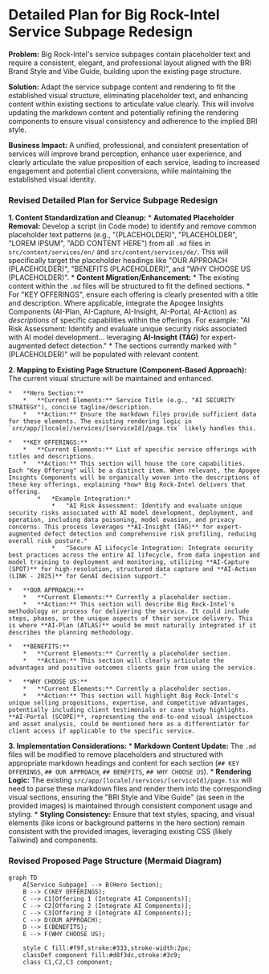 # Detailed Plan for Big Rock-Intel Service Subpage Redesign

**Problem:** Big Rock-Intel's service subpages contain placeholder text and require a consistent, elegant, and professional layout aligned with the BRI Brand Style and Vibe Guide, building upon the existing page structure.

**Solution:** Adapt the service subpage content and rendering to fit the established visual structure, eliminating placeholder text, and enhancing content within existing sections to articulate value clearly. This will involve updating the markdown content and potentially refining the rendering components to ensure visual consistency and adherence to the implied BRI style.

**Business Impact:** A unified, professional, and consistent presentation of services will improve brand perception, enhance user experience, and clearly articulate the value proposition of each service, leading to increased engagement and potential client conversions, while maintaining the established visual identity.

### Revised Detailed Plan for Service Subpage Redesign

**1. Content Standardization and Cleanup:**
    *   **Automated Placeholder Removal:** Develop a script (in Code mode) to identify and remove common placeholder text patterns (e.g., "(PLACEHOLDER)", "PLACEHOLDER", "LOREM IPSUM", "ADD CONTENT HERE") from all `.md` files in `src/content/services/en/` and `src/content/services/de/`. This will specifically target the placeholder headings like "OUR APPROACH (PLACEHOLDER)", "BENEFITS (PLACEHOLDER)", and "WHY CHOOSE US (PLACEHOLDER)".
    *   **Content Migration/Enhancement:**
        *   The existing content within the `.md` files will be structured to fit the defined sections.
        *   For "KEY OFFERINGS", ensure each offering is clearly presented with a title and description. Where applicable, integrate the Apogee Insights Components (AI-Plan, AI-Capture, AI-Insight, AI-Portal, AI-Action) as *descriptions* of specific capabilities within the offerings. For example: "AI Risk Assessment: Identify and evaluate unique security risks associated with AI model development... leveraging **AI-Insight (TAG)** for expert-augmented defect detection."
        *   The sections currently marked with "(PLACEHOLDER)" will be populated with relevant content.

**2. Mapping to Existing Page Structure (Component-Based Approach):**
    The current visual structure will be maintained and enhanced.

    *   **Hero Section:**
        *   **Current Elements:** Service Title (e.g., "AI SECURITY STRATEGY"), concise tagline/description.
        *   **Action:** Ensure the markdown files provide sufficient data for these elements. The existing rendering logic in `src/app/[locale]/services/[serviceId]/page.tsx` likely handles this.

    *   **KEY OFFERINGS:**
        *   **Current Elements:** List of specific service offerings with titles and descriptions.
        *   **Action:** This section will house the core capabilities. Each "Key Offering" will be a distinct item. When relevant, the Apogee Insights Components will be organically woven into the descriptions of these key offerings, explaining *how* Big Rock-Intel delivers that offering.
            *   *Example Integration:*
                *   "AI Risk Assessment: Identify and evaluate unique security risks associated with AI model development, deployment, and operation, including data poisoning, model evasion, and privacy concerns. This process leverages **AI-Insight (TAG)** for expert-augmented defect detection and comprehensive risk profiling, reducing overall risk posture."
                *   "Secure AI Lifecycle Integration: Integrate security best practices across the entire AI lifecycle, from data ingestion and model training to deployment and monitoring, utilizing **AI-Capture (SPOT)** for high-resolution, structured data capture and **AI-Action (LINK - 2025)** for GenAI decision support."

    *   **OUR APPROACH:**
        *   **Current Elements:** Currently a placeholder section.
        *   **Action:** This section will describe Big Rock-Intel's methodology or process for delivering the service. It could include steps, phases, or the unique aspects of their service delivery. This is where **AI-Plan (ATLAS)** would be most naturally integrated if it describes the planning methodology.

    *   **BENEFITS:**
        *   **Current Elements:** Currently a placeholder section.
        *   **Action:** This section will clearly articulate the advantages and positive outcomes clients gain from using the service.

    *   **WHY CHOOSE US:**
        *   **Current Elements:** Currently a placeholder section.
        *   **Action:** This section will highlight Big Rock-Intel's unique selling propositions, expertise, and competitive advantages, potentially including client testimonials or case study highlights. **AI-Portal (SCOPE)**, representing the end-to-end visual inspection and asset analysis, could be mentioned here as a differentiator for client access if applicable to the specific service.

**3. Implementation Considerations:**
    *   **Markdown Content Update:** The `.md` files will be modified to remove placeholders and structured with appropriate markdown headings and content for each section (`## KEY OFFERINGS`, `## OUR APPROACH`, `## BENEFITS`, `## WHY CHOOSE US`).
    *   **Rendering Logic:** The existing `src/app/[locale]/services/[serviceId]/page.tsx` will need to parse these markdown files and render them into the corresponding visual sections, ensuring the "BRI Style and Vibe Guide" (as seen in the provided images) is maintained through consistent component usage and styling.
    *   **Styling Consistency:** Ensure that text styles, spacing, and visual elements (like icons or background patterns in the hero section) remain consistent with the provided images, leveraging existing CSS (likely Tailwind) and components.

### Revised Proposed Page Structure (Mermaid Diagram)

```mermaid
graph TD
    A[Service Subpage] --> B(Hero Section);
    B --> C(KEY OFFERINGS);
    C --> C1[Offering 1 (Integrate AI Components)];
    C --> C2[Offering 2 (Integrate AI Components)];
    C --> C3[Offering 3 (Integrate AI Components)];
    C --> D(OUR APPROACH);
    D --> E(BENEFITS);
    E --> F(WHY CHOOSE US);

    style C fill:#f9f,stroke:#333,stroke-width:2px;
    classDef component fill:#d8f3dc,stroke:#3c9;
    class C1,C2,C3 component;